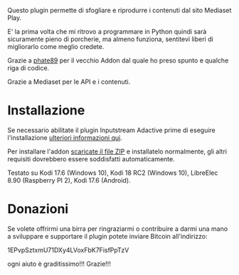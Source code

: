 
Questo plugin permette di sfogliare e riprodurre i contenuti dal sito Mediaset Play.

E' la prima volta che mi ritrovo a programmare in Python quindi sarà sicuramente pieno di porcherie, ma almeno funziona, sentitevi liberi di migliorarlo come meglio credete.

Grazie a [phate89](https://github.com/phate89/) per il vecchio Addon dal quale ho preso spunto e qualche riga di codice.

Grazie a Mediaset per le API e i contenuti.

# Installazione
Se necessario abilitate il plugin Inputstream Adactive prime di eseguire l'installazione [ulteriori informazioni qui](https://seo-michael.co.uk/how-to-enable-rtmp-input-inputstream-adaptive-kodi/).

Per installare l'addon [scaricate il file ZIP](https://github.com/kodi-bino/plugin.video.mediasetplay/archive/1.1.0.zip) e installatelo normalmente, gli altri requisiti dovrebbero essere soddisfatti automaticamente.

Testato su Kodi 17.6 (Windows 10), Kodi 18 RC2 (Windows 10), LibreElec 8.90 (Raspberry PI 2), Kodi 17.6 (Android).

# Donazioni
Se volete offrirmi una birra per ringraziarmi o contribuire a darmi una mano a sviluppare e supportare il plugin potete inviare Bitcoin all'indirizzo:

1EPvpSztxmU71DXy4LVoxFbK7FisfPpTzV

ogni aiuto è graditissimo!!! Grazie!!!

